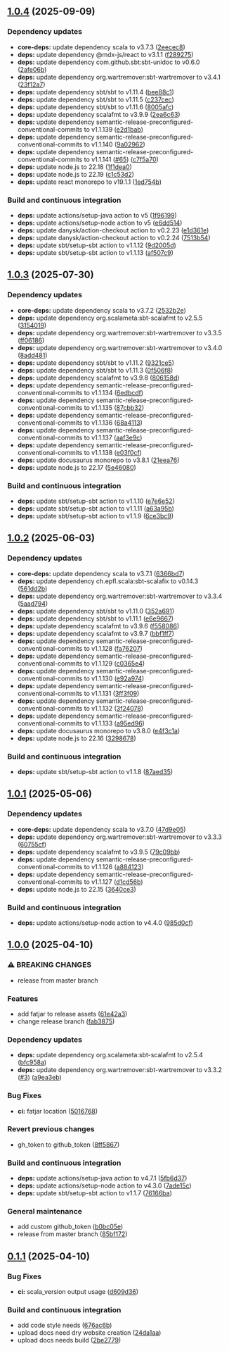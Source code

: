 ## [1.0.4](https://github.com/sceredi/template-for-scala3-projects/compare/v1.0.3...v1.0.4) (2025-09-09)

### Dependency updates

* **core-deps:** update dependency scala to v3.7.3 ([2eecec8](https://github.com/sceredi/template-for-scala3-projects/commit/2eecec80d5d4cd731d81cdf94aa244b4336deb86))
* **deps:** update dependency @mdx-js/react to v3.1.1 ([f289275](https://github.com/sceredi/template-for-scala3-projects/commit/f289275ba8bcd10ed684032778aad116020d2be9))
* **deps:** update dependency com.github.sbt:sbt-unidoc to v0.6.0 ([2afe06b](https://github.com/sceredi/template-for-scala3-projects/commit/2afe06bf2ef72b1952bf1b71f635b91fa2887468))
* **deps:** update dependency org.wartremover:sbt-wartremover to v3.4.1 ([23f12a7](https://github.com/sceredi/template-for-scala3-projects/commit/23f12a73a3f8fc97fd4672372fab7076cc2ced94))
* **deps:** update dependency sbt/sbt to v1.11.4 ([bee88c1](https://github.com/sceredi/template-for-scala3-projects/commit/bee88c189c2186c154589416a10a782029993a47))
* **deps:** update dependency sbt/sbt to v1.11.5 ([c237cec](https://github.com/sceredi/template-for-scala3-projects/commit/c237cecf463ec1f40092037d585ce4a61fb4518d))
* **deps:** update dependency sbt/sbt to v1.11.6 ([8005afc](https://github.com/sceredi/template-for-scala3-projects/commit/8005afca9624d62843f0a4e2d44a7b36d8944d2a))
* **deps:** update dependency scalafmt to v3.9.9 ([2ea6c63](https://github.com/sceredi/template-for-scala3-projects/commit/2ea6c636522e376f4a221097c70c8d449d05c013))
* **deps:** update dependency semantic-release-preconfigured-conventional-commits to v1.1.139 ([e2d1bab](https://github.com/sceredi/template-for-scala3-projects/commit/e2d1bab19836265348b47c37daa8a12ea6c2ddf0))
* **deps:** update dependency semantic-release-preconfigured-conventional-commits to v1.1.140 ([9a02962](https://github.com/sceredi/template-for-scala3-projects/commit/9a029628989d248532dd1c651e03148beac28c64))
* **deps:** update dependency semantic-release-preconfigured-conventional-commits to v1.1.141 ([#65](https://github.com/sceredi/template-for-scala3-projects/issues/65)) ([c7f5a70](https://github.com/sceredi/template-for-scala3-projects/commit/c7f5a70e7ec13d5d521bd5106911641af210e4e5))
* **deps:** update node.js to 22.18 ([1f1dea0](https://github.com/sceredi/template-for-scala3-projects/commit/1f1dea04c782e09d9e351a5949a57f0f8da8bdc5))
* **deps:** update node.js to 22.19 ([c1c53d2](https://github.com/sceredi/template-for-scala3-projects/commit/c1c53d23b6e7e1f1781a028c3f03d2ad1c0f8c45))
* **deps:** update react monorepo to v19.1.1 ([1ed754b](https://github.com/sceredi/template-for-scala3-projects/commit/1ed754bdf82fcfbc637657a802cb24ccaea31377))

### Build and continuous integration

* **deps:** update actions/setup-java action to v5 ([1f96199](https://github.com/sceredi/template-for-scala3-projects/commit/1f96199d7475b9957c9028aba74d771ef07cd73c))
* **deps:** update actions/setup-node action to v5 ([e6dd514](https://github.com/sceredi/template-for-scala3-projects/commit/e6dd514b2def08eafaad9aab5bdc39b9d49782fa))
* **deps:** update danysk/action-checkout action to v0.2.23 ([e1d361e](https://github.com/sceredi/template-for-scala3-projects/commit/e1d361e5406dfe045634679e589497cfdde60388))
* **deps:** update danysk/action-checkout action to v0.2.24 ([7513b54](https://github.com/sceredi/template-for-scala3-projects/commit/7513b54433babce8b988ed25bea3e3775759b8ab))
* **deps:** update sbt/setup-sbt action to v1.1.12 ([9d2005d](https://github.com/sceredi/template-for-scala3-projects/commit/9d2005dce21e7f15ea6f24365d4c225bf6db6bba))
* **deps:** update sbt/setup-sbt action to v1.1.13 ([af507c9](https://github.com/sceredi/template-for-scala3-projects/commit/af507c931161e6404c987276f82b0afcdf66c9e7))

## [1.0.3](https://github.com/sceredi/template-for-scala3-projects/compare/v1.0.2...v1.0.3) (2025-07-30)

### Dependency updates

* **core-deps:** update dependency scala to v3.7.2 ([2532b2e](https://github.com/sceredi/template-for-scala3-projects/commit/2532b2eefaac4d7d8edfa44b462d3d3f47518ca7))
* **deps:** update dependency org.scalameta:sbt-scalafmt to v2.5.5 ([3154019](https://github.com/sceredi/template-for-scala3-projects/commit/31540197326460a7a467054c8d04cd595648df24))
* **deps:** update dependency org.wartremover:sbt-wartremover to v3.3.5 ([ff06186](https://github.com/sceredi/template-for-scala3-projects/commit/ff061869f05eeebcba3decbe95ffe24156ec4823))
* **deps:** update dependency org.wartremover:sbt-wartremover to v3.4.0 ([8add481](https://github.com/sceredi/template-for-scala3-projects/commit/8add48173b9d70272c32b8158152261a4d3750f5))
* **deps:** update dependency sbt/sbt to v1.11.2 ([9321ce5](https://github.com/sceredi/template-for-scala3-projects/commit/9321ce5ff3caf584bff462e3acf4706ee294be40))
* **deps:** update dependency sbt/sbt to v1.11.3 ([0f506f8](https://github.com/sceredi/template-for-scala3-projects/commit/0f506f80c9e1356fb04d21c08e447cf11eb0329b))
* **deps:** update dependency scalafmt to v3.9.8 ([806158d](https://github.com/sceredi/template-for-scala3-projects/commit/806158d8db824988094bd9c1575fec1fc3d4900f))
* **deps:** update dependency semantic-release-preconfigured-conventional-commits to v1.1.134 ([6edbcdf](https://github.com/sceredi/template-for-scala3-projects/commit/6edbcdff06db12f3432551377ea50f2016942e18))
* **deps:** update dependency semantic-release-preconfigured-conventional-commits to v1.1.135 ([87cbb32](https://github.com/sceredi/template-for-scala3-projects/commit/87cbb322f7b55d2818fe8f4f98f73b733804962a))
* **deps:** update dependency semantic-release-preconfigured-conventional-commits to v1.1.136 ([68a4113](https://github.com/sceredi/template-for-scala3-projects/commit/68a41133cf06fe08504e6766dca6ddeb82566e8d))
* **deps:** update dependency semantic-release-preconfigured-conventional-commits to v1.1.137 ([aaf3e9c](https://github.com/sceredi/template-for-scala3-projects/commit/aaf3e9c9ce6d1456f327654a97902848e7841276))
* **deps:** update dependency semantic-release-preconfigured-conventional-commits to v1.1.138 ([e03f0cf](https://github.com/sceredi/template-for-scala3-projects/commit/e03f0cf602774b7d6e09507ede3b8bb44bf7dd21))
* **deps:** update docusaurus monorepo to v3.8.1 ([21eea76](https://github.com/sceredi/template-for-scala3-projects/commit/21eea761999f00a1c4910b363f25ba81f8262850))
* **deps:** update node.js to 22.17 ([5e46080](https://github.com/sceredi/template-for-scala3-projects/commit/5e460803e4f9e6b2d569046bbacf23ef841e2ec6))

### Build and continuous integration

* **deps:** update sbt/setup-sbt action to v1.1.10 ([e7e6e52](https://github.com/sceredi/template-for-scala3-projects/commit/e7e6e5283bbf7e0c431c4a2f541889a17101d412))
* **deps:** update sbt/setup-sbt action to v1.1.11 ([a63a95b](https://github.com/sceredi/template-for-scala3-projects/commit/a63a95b1a1c15d794c3db1ca070d74adaef3dfe2))
* **deps:** update sbt/setup-sbt action to v1.1.9 ([6ce3bc9](https://github.com/sceredi/template-for-scala3-projects/commit/6ce3bc9d7b79687cc33bad7c4c870f988b58a7a6))

## [1.0.2](https://github.com/sceredi/template-for-scala3-projects/compare/v1.0.1...v1.0.2) (2025-06-03)

### Dependency updates

* **core-deps:** update dependency scala to v3.7.1 ([6366bd7](https://github.com/sceredi/template-for-scala3-projects/commit/6366bd7d17d8582ef2c93ef278557849a758eebb))
* **deps:** update dependency ch.epfl.scala:sbt-scalafix to v0.14.3 ([561dd2b](https://github.com/sceredi/template-for-scala3-projects/commit/561dd2b11c761103d99655a2007f3dd4b5f06d37))
* **deps:** update dependency org.wartremover:sbt-wartremover to v3.3.4 ([5aad794](https://github.com/sceredi/template-for-scala3-projects/commit/5aad794ee4d0b5f9ab1153f4191d2df354125126))
* **deps:** update dependency sbt/sbt to v1.11.0 ([352a691](https://github.com/sceredi/template-for-scala3-projects/commit/352a69118a91040c8e13eb0451be137a4c3d6e1c))
* **deps:** update dependency sbt/sbt to v1.11.1 ([e6e9667](https://github.com/sceredi/template-for-scala3-projects/commit/e6e9667f5fbc5dc9daaa096780203e599c0ec5b9))
* **deps:** update dependency scalafmt to v3.9.6 ([f558086](https://github.com/sceredi/template-for-scala3-projects/commit/f558086a95ae4094dd38dc68c2b03e15ea178f1c))
* **deps:** update dependency scalafmt to v3.9.7 ([bbf1ff7](https://github.com/sceredi/template-for-scala3-projects/commit/bbf1ff7a8505bc51d6d96e575a4d068a7d1aafd1))
* **deps:** update dependency semantic-release-preconfigured-conventional-commits to v1.1.128 ([fa76207](https://github.com/sceredi/template-for-scala3-projects/commit/fa762070b8b308f37b7d6bf4733be94d489b5275))
* **deps:** update dependency semantic-release-preconfigured-conventional-commits to v1.1.129 ([c0365e4](https://github.com/sceredi/template-for-scala3-projects/commit/c0365e463addee9e49971197b9e0cb34ad7ad136))
* **deps:** update dependency semantic-release-preconfigured-conventional-commits to v1.1.130 ([e92a974](https://github.com/sceredi/template-for-scala3-projects/commit/e92a974be2a0dea8b85f461fa77b1babb7cb0136))
* **deps:** update dependency semantic-release-preconfigured-conventional-commits to v1.1.131 ([3ff3f09](https://github.com/sceredi/template-for-scala3-projects/commit/3ff3f09e38fd19bea5316220fbb6359b4764ab6e))
* **deps:** update dependency semantic-release-preconfigured-conventional-commits to v1.1.132 ([3f24078](https://github.com/sceredi/template-for-scala3-projects/commit/3f240789478a61ce938ffffe59db0b6ad52736a8))
* **deps:** update dependency semantic-release-preconfigured-conventional-commits to v1.1.133 ([a95ed96](https://github.com/sceredi/template-for-scala3-projects/commit/a95ed96eb117d877a18907cb6469019f62c4a4a9))
* **deps:** update docusaurus monorepo to v3.8.0 ([e4f3c1a](https://github.com/sceredi/template-for-scala3-projects/commit/e4f3c1aab2fa3ef4822268813493eebe6d424a9e))
* **deps:** update node.js to 22.16 ([3298678](https://github.com/sceredi/template-for-scala3-projects/commit/32986781c5fd9feee6a107c6e5a66fc918f88119))

### Build and continuous integration

* **deps:** update sbt/setup-sbt action to v1.1.8 ([87aed35](https://github.com/sceredi/template-for-scala3-projects/commit/87aed3524d425404d718c1fb7091121c9cf513b1))

## [1.0.1](https://github.com/sceredi/template-for-scala3-projects/compare/v1.0.0...v1.0.1) (2025-05-06)

### Dependency updates

* **core-deps:** update dependency scala to v3.7.0 ([47d9e05](https://github.com/sceredi/template-for-scala3-projects/commit/47d9e05d8129be56566f54b7c3ba45cbf3580ce6))
* **deps:** update dependency org.wartremover:sbt-wartremover to v3.3.3 ([60755cf](https://github.com/sceredi/template-for-scala3-projects/commit/60755cf08bcd5d788473059bb86f182779b802be))
* **deps:** update dependency scalafmt to v3.9.5 ([79c09bb](https://github.com/sceredi/template-for-scala3-projects/commit/79c09bb6d0f24f6883813697f9f6630f97e96835))
* **deps:** update dependency semantic-release-preconfigured-conventional-commits to v1.1.126 ([a884123](https://github.com/sceredi/template-for-scala3-projects/commit/a884123b9d5f091a91bfc08bdb082db08081718f))
* **deps:** update dependency semantic-release-preconfigured-conventional-commits to v1.1.127 ([d1cd56b](https://github.com/sceredi/template-for-scala3-projects/commit/d1cd56b5f3c4e57528b0c51ce9e8e4388eda6710))
* **deps:** update node.js to 22.15 ([3640ce3](https://github.com/sceredi/template-for-scala3-projects/commit/3640ce314bb024b39e4c89f28f75b7a46944f05c))

### Build and continuous integration

* **deps:** update actions/setup-node action to v4.4.0 ([985d0cf](https://github.com/sceredi/template-for-scala3-projects/commit/985d0cf62a9a787c0e7af5d6a9ec38c5d10064f9))

## [1.0.0](https://github.com/sceredi/template-for-scala3-projects/compare/v0.1.1...v1.0.0) (2025-04-10)

### ⚠ BREAKING CHANGES

* release from master branch

### Features

* add fatjar to release assets ([61e42a3](https://github.com/sceredi/template-for-scala3-projects/commit/61e42a3e28cc26dd8b5187ea9ef3e7196979f96e))
* change release branch ([fab3875](https://github.com/sceredi/template-for-scala3-projects/commit/fab38754d3092b5022901e4edbac48ec4e063db8))

### Dependency updates

* **deps:** update dependency org.scalameta:sbt-scalafmt to v2.5.4 ([bfc958a](https://github.com/sceredi/template-for-scala3-projects/commit/bfc958aff8a59814ff6e288a7cb4b51ac09376ff))
* **deps:** update dependency org.wartremover:sbt-wartremover to v3.3.2 ([#3](https://github.com/sceredi/template-for-scala3-projects/issues/3)) ([a9ea3eb](https://github.com/sceredi/template-for-scala3-projects/commit/a9ea3eb8e6d44ece33f635ae4c8a653c6d5c0243))

### Bug Fixes

* **ci:** fatjar location ([5016768](https://github.com/sceredi/template-for-scala3-projects/commit/5016768bf9f85e96b11e6fe1c0f417ca5f107738))

### Revert previous changes

* gh_token to github_token ([8ff5867](https://github.com/sceredi/template-for-scala3-projects/commit/8ff5867d280e2eea081b83e8b39ad2534676245d))

### Build and continuous integration

* **deps:** update actions/setup-java action to v4.7.1 ([5fb6d37](https://github.com/sceredi/template-for-scala3-projects/commit/5fb6d37c34b58e80481debaedc4256e2d4b0775d))
* **deps:** update actions/setup-node action to v4.3.0 ([7ade15c](https://github.com/sceredi/template-for-scala3-projects/commit/7ade15c8669c4a2afe059812eca95a8b2e49156f))
* **deps:** update sbt/setup-sbt action to v1.1.7 ([76166ba](https://github.com/sceredi/template-for-scala3-projects/commit/76166baf2e24d6548f27499093b618f8e7de602e))

### General maintenance

* add custom github_token ([b0bc05e](https://github.com/sceredi/template-for-scala3-projects/commit/b0bc05e833acb69d58fb9d56bfed5f1092511857))
* release from master branch ([85bf172](https://github.com/sceredi/template-for-scala3-projects/commit/85bf17253603e9ddff3f74161290291259de767a))

## [0.1.1](https://github.com/sceredi/template-for-scala3-projects/compare/v0.1.0...v0.1.1) (2025-04-10)

### Bug Fixes

* **ci:** scala_version output usage ([d609d36](https://github.com/sceredi/template-for-scala3-projects/commit/d609d36630502c93f3cedf3b0fc486a77346c11e))

### Build and continuous integration

* add code style needs ([676ac6b](https://github.com/sceredi/template-for-scala3-projects/commit/676ac6b91db1a3eca904b600eb62a48a1f38c636))
* upload docs need dry website creation ([24da1aa](https://github.com/sceredi/template-for-scala3-projects/commit/24da1aa67a277da3fb59e20c95c6891eb6a5e603))
* upload docs needs build ([2be2779](https://github.com/sceredi/template-for-scala3-projects/commit/2be277935d5c313f80d6d3225af77e6a12d857d1))
